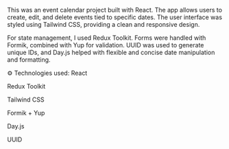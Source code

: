 This was an event calendar project built with React. The app allows users to create, edit, and delete events tied to specific dates. The user interface was styled using Tailwind CSS, providing a clean and responsive design.

For state management, I used Redux Toolkit. Forms were handled with Formik, combined with Yup for validation. UUID was used to generate unique IDs, and Day.js helped with flexible and concise date manipulation and formatting.

⚙️ Technologies used:
React

Redux Toolkit

Tailwind CSS

Formik + Yup

Day.js

UUID

